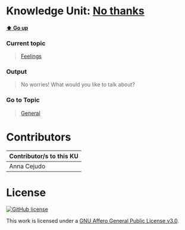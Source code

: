 # Knowledge Unit: [No thanks](../../knowledge_units/feelings/no-thanks.md)

#### [:arrow_up: Go up](../../topics/feelings.md)
### Current topic
> [Feelings](../../topics/feelings.md)
### Output
> No worries! What would you like to talk about?
### Go to Topic
> [General](../../topics/general.md)


# Contributors

| Contributor/s to this KU |
| - | 
| Anna Cejudo |

# License
[![GitHub license](https://img.shields.io/github/license/inbrainz/cerebro)](https://github.com/inbrainz/cerebro/blob/master/LICENSE)

This work is licensed under a [GNU Affero General Public License v3.0](https://www.gnu.org/licenses/agpl-3.0.txt).